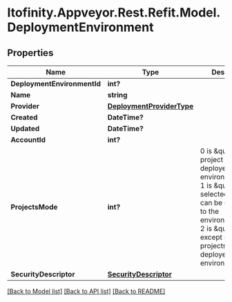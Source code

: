 # Itofinity.Appveyor.Rest.Refit.Model.DeploymentEnvironment
## Properties

Name | Type | Description | Notes
------------ | ------------- | ------------- | -------------
**DeploymentEnvironmentId** | **int?** |  | [optional] 
**Name** | **string** |  | [optional] 
**Provider** | [**DeploymentProviderType**](DeploymentProviderType.md) |  | [optional] 
**Created** | **DateTime?** |  | [optional] 
**Updated** | **DateTime?** |  | [optional] 
**AccountId** | **int?** |  | [optional] 
**ProjectsMode** | **int?** | 0 is \&quot;Any project can be deployed to the environment\&quot; 1 is \&quot;Only selected projects can be deployed to the environment\&quot; 2 is \&quot;All except selected projects can be deployed to the environment\&quot; | [optional] 
**SecurityDescriptor** | [**SecurityDescriptor**](SecurityDescriptor.md) |  | [optional] 

[[Back to Model list]](../README.md#documentation-for-models) [[Back to API list]](../README.md#documentation-for-api-endpoints) [[Back to README]](../README.md)

